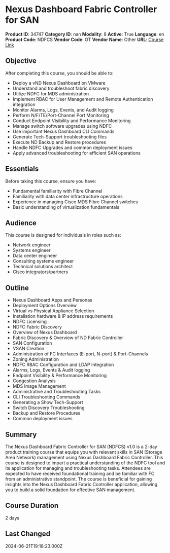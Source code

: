 # Nexus Dashboard Fabric Controller for SAN

**Product ID**: 34747
**Category ID**: nan
**Modality**: 8
**Active**: True
**Language**: en
**Product Code**: NDFCS
**Vendor Code**: OT
**Vendor Name**: Other
**URL**: [Course Link](https://www.fastlaneus.com/course/ot-ndfcs)

## Objective
After completing this course, you should be able to:



- Deploy a vND Nexus Dashboard on VMware
- Understand and troubleshoot fabric discovery
- Utilize NDFC for MDS administration
- Implement RBAC for User Management and Remote Authentication integration
- Monitor Alarms, Logs, Events, and Audit logging
- Perform N/F/TE/Port-Channel Port Monitoring
- Conduct Endpoint Visibility and Performance Monitoring
- Manage switch software upgrades using NDFC
- Use important Nexus Dashboard CLI Commands
- Generate Tech-Support troubleshooting files
- Execute ND Backup and Restore procedures
- Handle NDFC Upgrades and common deployment issues
- Apply advanced troubleshooting for efficient SAN operations

## Essentials
Before taking this course, ensure you have:



- Fundamental familiarity with Fibre Channel
- Familiarity with data center infrastructure operations
- Experience in managing Cisco MDS Fibre Channel switches
- Basic understanding of virtualization fundamentals

## Audience
This course is designed for individuals in roles such as:



- Network engineer
- Systems engineer
- Data center engineer
- Consulting systems engineer
- Technical solutions architect
- Cisco integrators/partners

## Outline
- Nexus Dashboard Apps and Personas
- Deployment Options Overview
- Virtual vs Physical Appliance Selection
- Installation hardware & IP address requirements
- NDFC Licensing
- NDFC Fabric Discovery
- Overview of Nexus Dashboard
- Fabric Discovery & Overview of ND Fabric Controller
- SAN Configuration
- VSAN Creation
- Administration of FC Interfaces (E-port, N-port) & Port-Channels
- Zoning Administration
- NDFC RBAC Configuration and LDAP Integration
- Alarms, Logs, Events & Audit logging
- Endpoint Visibility & Performance Monitoring
- Congestion Analysis
- MDS Image Management
- Administrative and Troubleshooting Tasks
- CLI Troubleshooting Commands
- Generating a Show Tech-Support
- Switch Discovery Troubleshooting
- Backup and Restore Procedures
- Common deployment issues

## Summary
The Nexus Dashboard Fabric Controller for SAN (NDFCS) v1.0 is a 2-day product training course that equips you with relevant skills in SAN (Storage Area Network) management using Nexus Dashboard Fabric Controller. This course is designed to impart a practical understanding of the NDFC tool and its application for managing and troubleshooting tasks. Attendees are expected to have received foundational training and be familiar with FC from an administrative standpoint. The course is beneficial for gaining insights into the Nexus Dashboard Fabric Controller application, allowing you to build a solid foundation for effective SAN management.

## Course Duration
2 days

## Last Changed
2024-06-21T19:18:23.000Z
